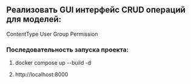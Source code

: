 ## Реализовать GUI интерфейс CRUD операций для моделей:
ContentType
User
Group
Permission

### Последовательность запуска проекта:

1) docker compose up --build -d

2) http://localhost:8000
